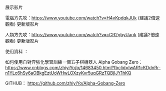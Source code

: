 展示影片 

電腦方先攻：https://www.youtube.com/watch?v=H4vKpdqkJUk (建議2倍速觀看) 更新版影片

人類方先攻：https://www.youtube.com/watch?v=cCR2gbyUaqk (建議2倍速觀看) 更新版影片


使用資料 ：

如何使用自對弈強化學習訓練一個五子棋機器人 Alpha Gobang Zero： https://www.cnblogs.com/zhiyiYo/p/14683450.html?fbclid=IwAR1cKDdnRr-n1YLc6hSy6aOBkgEztUoWHwLOXzyKvr5uqGRzTQBjIJY1hKQ

GITHUB： https://github.com/zhiyiYo/Alpha-Gobang-Zero
